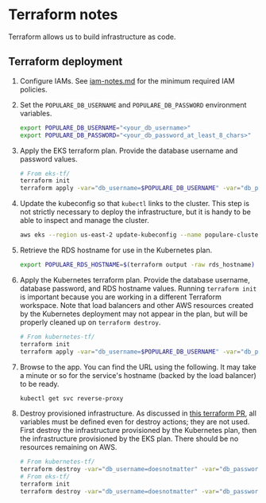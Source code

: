 # Terraform notes

Terraform allows us to build infrastructure as code.

## Terraform deployment

1. Configure IAMs. See [iam-notes.md](iam-notes.md#policies-required-for-this-projects-plan)
for the minimum required IAM policies.
2. Set the `POPULARE_DB_USERNAME` and `POPULARE_DB_PASSWORD` environment
variables.

   ```bash
   export POPULARE_DB_USERNAME="<your_db_username>"
   export POPULARE_DB_PASSWORD="<your_db_password_at_least_8_chars>"
   ```

3. Apply the EKS terraform plan. Provide the database username and password
values.

   ```bash
   # From eks-tf/
   terraform init
   terraform apply -var="db_username=$POPULARE_DB_USERNAME" -var="db_password=$POPULARE_DB_PASSWORD"
   ```

4. Update the kubeconfig so that `kubectl` links to the cluster. This step is
not strictly necessary to deploy the infrastructure, but it is handy to be able
to inspect and manage the cluster.

   ```bash
   aws eks --region us-east-2 update-kubeconfig --name populare-cluster
   ```

6. Retrieve the RDS hostname for use in the Kubernetes plan.

   ```bash
   export POPULARE_RDS_HOSTNAME=$(terraform output -raw rds_hostname)
   ```

7. Apply the Kubernetes terraform plan. Provide the database username,
database password, and RDS hostname values. Running `terraform init` is important
because you are working in a different Terraform workspace. Note that load
balancers and other AWS resources created by the Kubernetes deployment may
not appear in the plan, but will be properly cleaned up on
`terraform destroy`.

   ```bash
   # From kubernetes-tf/
   terraform init
   terraform apply -var="db_username=$POPULARE_DB_USERNAME" -var="db_password=$POPULARE_DB_PASSWORD" -var="rds_hostname=$POPULARE_RDS_HOSTNAME"
   ```

8. Browse to the app. You can find the URL using the following. It may take a
minute or so for the service's hostname (backed by the load balancer) to
be ready.

   ```bash
   kubectl get svc reverse-proxy
   ```

9. Destroy provisioned infrastructure. As discussed in [this terraform PR](https://github.com/hashicorp/terraform/pull/29291),
all variables must be defined even for destroy actions; they are not used.
First destroy the infrastructure provisioned by the Kubernetes plan, then the
infrastructure provisioned by the EKS plan. There should be no resources
remaining on AWS.

   ```bash
   # From kubernetes-tf/
   terraform destroy -var="db_username=doesnotmatter" -var="db_password=doesnotmatter" -var="rds_hostname=doesnotmatter"
   # From eks-tf/
   terraform init
   terraform destroy -var="db_username=doesnotmatter" -var="db_password=doesnotmatter"
   ```
